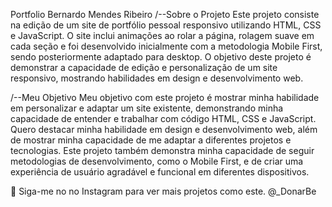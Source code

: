 Portfolio Bernardo Mendes Ribeiro
/--Sobre o Projeto
Este projeto consiste na edição de um site de portfólio pessoal responsivo utilizando HTML, CSS e JavaScript. O site inclui animações ao rolar a página, rolagem suave em cada seção e foi desenvolvido inicialmente com a metodologia Mobile First, sendo posteriormente adaptado para desktop. O objetivo deste projeto é demonstrar a capacidade de edição e personalização de um site responsivo, mostrando habilidades em design e desenvolvimento web.

/--Meu Objetivo
Meu objetivo com este projeto é mostrar minha habilidade em personalizar e adaptar um site existente, demonstrando minha capacidade de entender e trabalhar com código HTML, CSS e JavaScript. Quero destacar minha habilidade em design e desenvolvimento web, além de mostrar minha capacidade de me adaptar a diferentes projetos e tecnologias. Este projeto também demonstra minha capacidade de seguir metodologias de desenvolvimento, como o Mobile First, e de criar uma experiência de usuário agradável e funcional em diferentes dispositivos.

💙 Siga-me no no Instagram para ver mais projetos como este. @_DonarBe